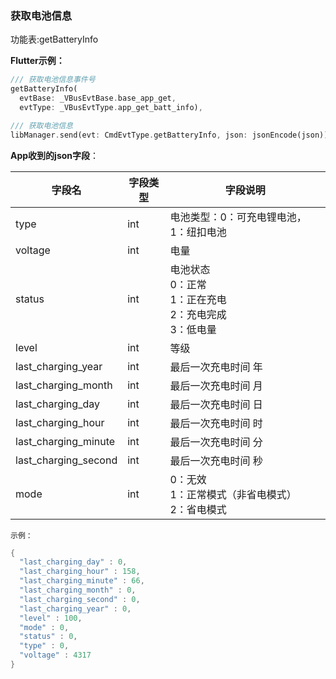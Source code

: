 ### 获取电池信息


功能表:getBatteryInfo

**Flutter示例：**

```dart
/// 获取电池信息事件号
getBatteryInfo(
  evtBase: _VBusEvtBase.base_app_get,
  evtType: _VBusEvtType.app_get_batt_info),

/// 获取电池信息
libManager.send(evt: CmdEvtType.getBatteryInfo, json: jsonEncode(json));
```



**App收到的json字段**：

| 字段名               | 字段类型 | 字段说明                                                     |
| -------------------- | -------- | ------------------------------------------------------------ |
| type                 | int      | 电池类型：0：可充电锂电池， 1：纽扣电池                |
| voltage              | int      | 电量                                                         |
| status               | int      | 电池状态<br />0：正常<br />1：正在充电<br />2：充电完成<br />3：低电量 |
| level                | int      | 等级                                                         |
| last_charging_year   | int      | 最后一次充电时间 年                                          |
| last_charging_month  | int      | 最后一次充电时间 月                                          |
| last_charging_day    | int      | 最后一次充电时间 日                                          |
| last_charging_hour   | int      | 最后一次充电时间 时                                          |
| last_charging_minute | int      | 最后一次充电时间 分                                          |
| last_charging_second | int      | 最后一次充电时间 秒                                          |
| mode                 | int      | 0：无效<br />1：正常模式（非省电模式） <br />2：省电模式 |

`示例：`

```c
{
  "last_charging_day" : 0,
  "last_charging_hour" : 158,
  "last_charging_minute" : 66,
  "last_charging_month" : 0,
  "last_charging_second" : 0,
  "last_charging_year" : 0,
  "level" : 100,
  "mode" : 0,
  "status" : 0,
  "type" : 0,
  "voltage" : 4317
}
```

